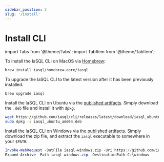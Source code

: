 ```yaml
---
sidebar_position: 2
slug: '/install'
---
```


# Install CLI

import Tabs from '@theme/Tabs';
import TabItem from '@theme/TabItem';

<Tabs>
  <TabItem value="MacOS" label="MacOS" default>

  To install the IaSQL CLI on MacOS via [Homebrew](https://brew.sh):


  ```bash
  brew install iasql/homebrew-core/iasql
  ```

  To upgrade the IaSQL CLI to the latest version after it has been previously installed.

  ```bash
  brew upgrade iasql
  ```

  </TabItem>
  <TabItem value="Ubuntu" label="Ubuntu">

  Install the IaSQL CLI on Ubuntu via the [published artifacts](https://github.com/iasql/cli/releases). Simply download the `.deb` file and install it with `dpkg`.


  ```bash
  wget https://github.com/iasql/cli/releases/latest/download/iasql_ubuntu_amd64.deb
  sudo dpkg -i iasql_ubuntu_amd64.deb
  ```

  </TabItem>
  <TabItem value="Windows PowerShell" label="Windows PowerShell">

  Install the IaSQL CLI on Windows via the [published artifacts](https://github.com/iasql/cli/releases). Simply download the zip file, and extract the `iasql` executable to somewhere in your `$PATH`.

  ```powershell
  Invoke-WebRequest -OutFile iasql-windows.zip -Uri https://github.com/iasql/cli/releases/latest/download/iasql-windows.zip
  Expand-Archive -Path iasql-windows.zip -DestinationPath C:\windows
  ```

  </TabItem>
</Tabs>
